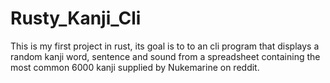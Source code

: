 # Rusty_Kanji_Cli

This is my first project in rust, its goal is to to an cli program that displays a random kanji word, sentence and sound from a spreadsheet containing the most common 6000 kanji supplied by Nukemarine on reddit.
